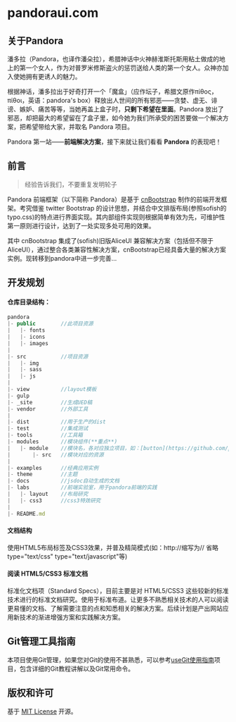 pandoraui.com
=============

## 关于Pandora

潘多拉（Pandora，也译作潘朵拉），希腊神话中火神赫淮斯托斯用粘土做成的地上的第一个女人，作为对普罗米修斯盗火的惩罚送给人类的第一个女人。众神亦加入使她拥有更诱人的魅力。

根据神话，潘多拉出于好奇打开一个「魔盒」（应作坛子，希腊文原作πίθος，πίθοι，英语：pandora's box）释放出人世间的所有邪恶——贪婪、虚无、诽谤、嫉妒、痛苦等等，当她再盖上盒子时，**只剩下希望在里面**。Pandora 放出了邪恶，却把最大的希望留在了盒子里，如今她为我们所承受的困苦要做一个解决方案，把希望带给大家，并取名 Pandora 项目。

Pandora 第一站——**前端解决方案**，接下来就让我们看看 **Pandora** 的表现吧！

## 前言

> 经验告诉我们，不要重复发明轮子

Pandora 前端框架（以下简称 Pandora）是基于 [cnBootstrap](https://github.com/webcoding/cnBootstrap) 制作的前端开发框架。考究借鉴 twitter Bootstrap 的设计思想，并结合中文排版布局(参照sofish的typo.css)的特点进行界面实现。其内部组件实现则根据简单有效为先，可维护性第一原则进行设计，达到了一处实现多处可用的效果。

其中 cnBootstrap 集成了(sofish)旧版AliceUI 兼容解决方案（包括但不限于AliceUI），通过整合各类兼容性解决方案，cnBootstrap已经具备大量的解决方案实例。现转移到pandora中进一步完善...

## 开发规划

#### 仓库目录结构：

```js
pandora
|- public        //此项目资源
|   |- fonts
|   |- icons
|   |- images
|
|- src           //项目资源
|   |- img
|   |- sass
|   |- js
|
|- view          //layout模板
|- gulp
|- _site         //生成UED稿
|- vendor        //外部工具
|
|- dist          //用于生产的dist
|- test          //集成测试
|- tools         //工具箱
|- modules       //模块组件(**重点**)
|   |- module    //模块名，各对应独立项目，如：[button](https://github.com/pandoraui/button)
|       |- src   //模块对应的资源
|
|- examples      //经典应用实例
|- theme         //主题
|- docs          //jsdoc自动生成的文档
|- labs          //前端实验室，用于pandora前端的实践
|   |- layout    //布局研究
|   |- css3      //css3特效研究
|
|- README.md
```

#### 文档结构

使用HTML5布局标签及CSS3效果，并普及精简模式(如：http://缩写为// 省略type="text/css" type="text/javascript"等)

#### 阅读 HTML5/CSS3 标准文档

标准化文档项（Standard Specs），目前主要是对 HTML5/CSS3 这些较新的标准技术进行的标准文档研究。使用于标准布道。让更多不熟悉相关技术的人可以阅读更易懂的文档、了解需要注意的点和知悉相关的解决方案。后续计划是产出网站应用新技术的渐进增强方案和实践解决方案。

## Git管理工具指南 

本项目使用Git管理，如果您对Git的使用不甚熟悉，可以参考[useGit使用指南](https://github.com/pandoraui/useGit)项目，包含详细的Git教程讲解以及Git常用命令。

## 版权和许可 

基于 [MIT License](http://en.wikipedia.org/wiki/MIT_License "WikiPedia 中关于 MIT License 的描述") 开源。
